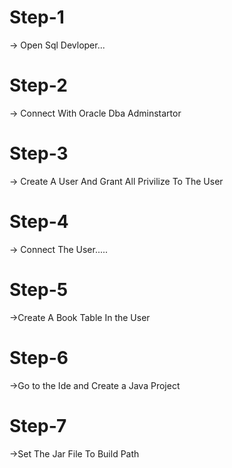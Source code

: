 Step-1
=======

-> Open Sql Devloper...

Step-2
=======
-> Connect With Oracle Dba Adminstartor

Step-3
=======
-> Create A User And Grant All Privilize To The User

Step-4
=======
-> Connect The User.....

Step-5
======
->Create A Book Table In the User

Step-6
=======
->Go to the Ide and Create a Java Project

Step-7
=======
->Set The Jar File To Build Path

